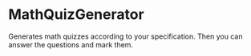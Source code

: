 # MathQuizGenerator
Generates math quizzes according to your specification. Then you can answer the questions and mark them.
